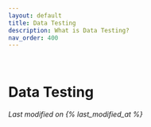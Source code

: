 ```yaml
---
layout: default
title: Data Testing
description: What is Data Testing?
nav_order: 400
---
```


<!-- temporal white space until we fix parent navegation -->
&nbsp;
&nbsp;

# Data Testing

*Last modified on {% last_modified_at %}*